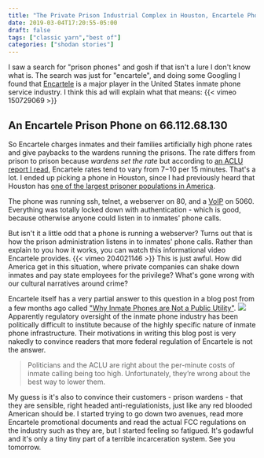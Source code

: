 ```yaml
---
title: "The Private Prison Industrial Complex in Houston, Encartele Phones, Bonkers Advertisements, Inmate Surveillance, and Predatory Business Models"
date: 2019-03-04T17:20:55-05:00
draft: false
tags: ["classic yarn","best of"]
categories: ["shodan stories"]
---
```



I saw a search for "prison phones" and gosh if that isn't a lure I don't know what is. The search was just for "encartele", and doing some Googling I found that [Encartele](https://www.encartele.net/) is a major player in the United States inmate phone service industry. I think this ad will explain what that means:
{{< vimeo 150729069 >}}

## An Encartele Prison Phone on 66.112.68.130
So Encartele charges inmates and their families artificially high phone rates and give paybacks to the wardens running the prisons. The rate differs from prison to prison because _wardens set the rate_ but according to [an ACLU report I read](https://www.aclunebraska.org/en/publications/profiting-lifelines-nebraska-county-jail-phone-systems-lead-high-costs-and-unfair), Encartele rates tend to vary from $7-$10 per 15 minutes. That's a lot. I ended up picking a phone in Houston, since I had previously heard that Houston has [one of the largest prisoner populations in America](https://thecrimereport.org/2018/07/23/how-much-can-houston-cut-its-jail-population/).

The phone was running ssh, telnet, a webserver on 80, and a [VoIP](https://en.wikipedia.org/wiki/Voice_over_IP) on 5060. Everything was totally locked down with authentication - which is good, because otherwise anyone could listen in to inmates' phone calls.

But isn't it a little odd that a phone is running a webserver? Turns out that is how the prison administration listens in to inmates' phone calls. Rather than explain to you how it works, you can watch this informational video Encartele provides.
{{< vimeo 204021146 >}}
This is just awful. How did America get in this situation, where private companies can shake down inmates and pay state employees for the privilege? What's gone wrong with our cultural narratives around crime?

Encartele itself has a very partial answer to this question in a blog post from a few months ago called ["Why Inmate Phones are Not a Public Utility"](https://www.encartele.net/2018/09/why-inmate-phones-are-not-a-public-utility/).
![](/images/100Days/Day60/blog.png)
Apparently regulatory oversight of the inmate phone industry has been politically difficult to institute because of the highly specific nature of inmate phone infrastructure. Their motivations in writing this blog post is very nakedly to convince readers that more federal regulation of Encartele is not the answer.

>Politicians and the ACLU are right about the per-minute costs of inmate calling being too high. Unfortunately, they’re wrong about the best way to lower them.

My guess is it's also to convince their customers - prison wardens - that they are sensible, right headed anti-regulationists, just like any red blooded American should be. I started trying to go down two avenues, read more Encartele promotional documents and read the actual FCC regulations on the industry such as they are, but I started feeling so fatigued. It's godawful and it's only a tiny tiny part of a terrible incarceration system. See you tomorrow.
